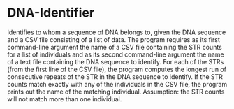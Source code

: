 # DNA-Identifier
Identifies to whom a sequence of DNA belongs to, given the DNA sequence and a CSV file consisting of a list of data.
The program requires as its first command-line argument the name of a CSV file containing the STR counts for a list of individuals and as its second command-line argument the name of a text file containing the DNA sequence to identify.
For each of the STRs (from the first line of the CSV file), the program computes the longest run of consecutive repeats of the STR in the DNA sequence to identify.
If the STR counts match exactly with any of the individuals in the CSV file, the program prints out the name of the matching individual.
Assumption: the STR counts will not match more than one individual.
